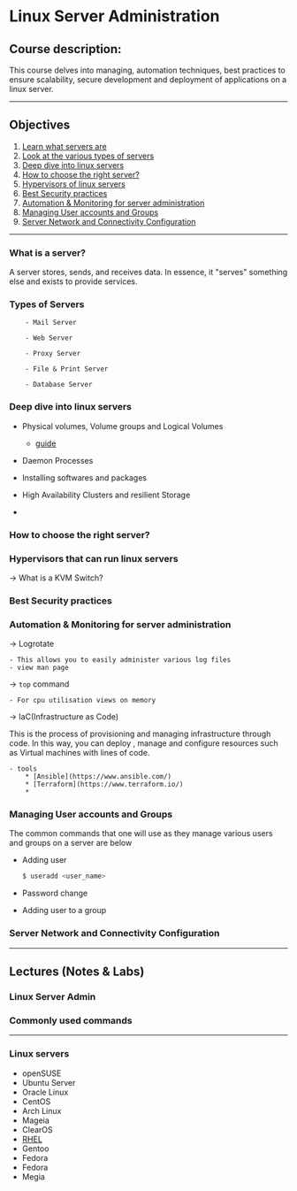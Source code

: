 # Linux Server Administration 

## Course description:

This course delves into managing, automation techniques, best practices to ensure scalability, secure development and deployment of applications on a linux server.

---

## Objectives

1. [Learn what servers are](#what-is-a-server)
2. [Look at the various types of servers](#types-of-servers)
3. [Deep dive into linux servers](#deep-dive-into-linux-servers)
4. [How to choose the right server?](#how-to-choose-the-right-server)
5. [Hypervisors of linux servers](#hypervisors-that-can-run-linux-servers)
6. [Best Security practices](#best-security-practices)
7. [Automation & Monitoring for server administration](#automation--monitoring-for-server-administration)
8. [Managing User accounts and Groups](#managing-user-accounts-and-groups)
9. [Server Network and Connectivity Configuration](#server-network-and-connectivity-configuration)

---
### What is a server?
A server stores, sends, and receives data. In essence, it "serves" something else and exists to provide services. 

### Types of Servers

        - Mail Server

        - Web Server

        - Proxy Server

        - File & Print Server

        - Database Server


### Deep dive into linux servers

- Physical volumes, Volume groups and Logical Volumes
    - [guide](https://web.mit.edu/rhel-doc/5/RHEL-5-manual/Cluster_Logical_Volume_Manager/)

- Daemon Processes
- Installing softwares and packages
- High Availability Clusters and resilient Storage
- 

### How to choose the right server?


### Hypervisors that can run linux servers

-> What is a KVM Switch?

### Best Security practices


### Automation & Monitoring for server administration

-> Logrotate 

    - This allows you to easily administer various log files  
    - view man page

-> `top` command 

    - For cpu utilisation views on memory 

-> IaC(Infrastructure as Code)

This is the process of provisioning and managing infrastructure through code. In this way, you can deploy , manage and configure resources such as Virtual machines with lines of code.

    - tools
        * [Ansible](https://www.ansible.com/)
        * [Terraform](https://www.terraform.io/)
        * 

### Managing User accounts and Groups

The common commands that one will use as they manage various users and groups on a server are below

- Adding user

    ```bash
    $ useradd <user_name>
    ```

- Password change

- Adding user to a group


### Server Network and Connectivity Configuration



---
## Lectures (Notes & Labs)

### Linux Server Admin

### Commonly used commands

---
### Linux servers

* openSUSE
* Ubuntu Server
* Oracle Linux
* CentOS
* Arch Linux
* Mageia
* ClearOS
* [RHEL](https://access.redhat.com/documentation/en-us/red_hat_enterprise_linux/7/html/system_administrators_guide/part-basic_system_configuration)
* Gentoo
* Fedora
* Fedora
* Megia

